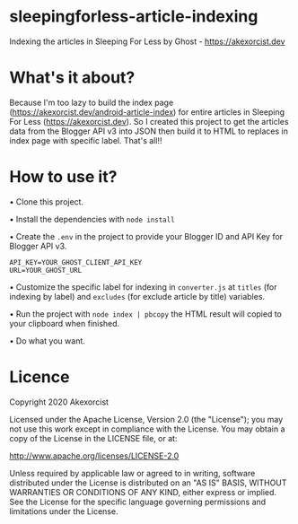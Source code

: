 # sleepingforless-article-indexing
Indexing the articles in Sleeping For Less by Ghost - https://akexorcist.dev

What's it about?
===========================
Because I'm too lazy to build the index page (https://akexorcist.dev/android-article-index) for entire articles in Sleeping For Less (https://akexorcist.dev). So I created this project to get the articles data from the Blogger API v3 into JSON then build it to HTML to replaces in index page with specific label. That's all!!

How to use it?
===========================
• Clone this project.

• Install the dependencies with `node install`

• Create the `.env` in the project to provide your Blogger ID and API Key for Blogger API v3.

```
API_KEY=YOUR_GHOST_CLIENT_API_KEY
URL=YOUR_GHOST_URL
```

• Customize the specific label for indexing in `converter.js` at `titles` (for indexing by label) and `excludes` (for exclude article by title) variables.

• Run the project with `node index | pbcopy` the HTML result will copied to your clipboard when finished.

• Do what you want.

Licence
===========================
Copyright 2020 Akexorcist

Licensed under the Apache License, Version 2.0 (the "License"); you may not use this work except in compliance with the License. You may obtain a copy of the License in the LICENSE file, or at:

http://www.apache.org/licenses/LICENSE-2.0

Unless required by applicable law or agreed to in writing, software distributed under the License is distributed on an "AS IS" BASIS, WITHOUT WARRANTIES OR CONDITIONS OF ANY KIND, either express or implied. See the License for the specific language governing permissions and limitations under the License.

